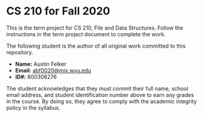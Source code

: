 # CS 210 for Fall 2020

This is the term project for CS 210, File and Data Structures. Follow the instructions in the term project document to complete the work.

The following student is the author of all original work committed to this repository.

+ **Name:** Austin Felker
+ **Email:** abf0020@mix.wvu.edu
+ **ID#:** 800306276

The student acknowledges that they must commit their full name, school email address, and student identification number above to earn any grades in the course. By doing so, they agree to comply with the academic integrity policy in the syllabus.

